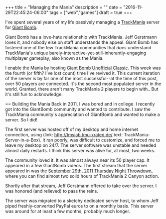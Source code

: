 +++
title = "Managing the Mania"
description = ""
date = "2016-11-29T22:45:24-06:00"
tags = ["web","games"]
draft = true
+++

I've spent several years of my life passively managing a [TrackMania](http://maniaplanet.com/trackmania/stadium) server for [Giant Bomb](http://giantbomb.com).

Giant Bomb has a love-hate relationship with TrackMania. Jeff Gerstmann loves it, and nobody else on staff understands the appeal. Giant Bomb has fostered one of the few TrackMania communities that _does_ understand TrackMania's unique barely-interactive-yet-still-inherantly-engaging multiplayer gameplay, also known as the Mania.

I enable the Mania by hosting [Giant Bomb Unofficial Classic](http://redco.in/tm). This week was the fourth (or fifth? I've lost count) time I've revived it. This current iteration of the server is by far one of the most successful--at the time of this post, over 50 players are connected. It's the second most populated server in the world. Granted, there aren't many TrackMania 2 players to begin with.. But it's still fun to acknowledge.<!--more-->

== Building the Mania
Back in 2011, I was bored and in college. I recently got into the GiantBomb community and wanted to contribute. I saw the TrackMania community's appreciation of GiantBomb and wanted to make a server. So I did!

The first server was hosted off of my desktop and home internet connection, using (link: http://tmsiab.tmu-xrated.de/ text: TrackMania-Server-in-a-Box). It ran poorly, was difficult to customize, and forced me to leave my desktop on 24/7. The server software was unstable and needed almost daily restarts. I think this server was alive for, at most, two weeks.

The community loved it. It was almost always near its 50 player cap. It appeared in a few GiantBomb videos. The first stream that the server appeared in was the [September 29th, 2011 Thursday Night Throwdown](http://www.giantbomb.com/videos/thursday-night-throwdown-092911/2300-4980/), where you can find almost two solid hours of TrackMania 2 Canyon action.

Shortly after that stream, Jeff Gerstmann offered to take over the server. I was honored (and relieved) to pass the reins.

The server was migrated to a sketchy dedicated server host, to whom Jeff piped freshly-converted PayPal euros to on a monthly basis. This server was around for at least a few months, probably much longer.
